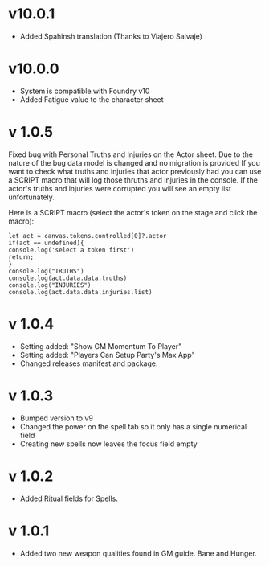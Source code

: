 # v10.0.1

- Added Spahinsh translation (Thanks to Viajero Salvaje)

# v10.0.0

- System is compatible with Foundry v10
- Added Fatigue value to the character sheet


# v 1.0.5

Fixed bug with Personal Truths and Injuries on the Actor sheet.
Due to the nature of the bug data model is changed and no migration is provided
If you want to check what truths and injuries that actor previously had you can use a SCRIPT macro that will log those thruths and injuries in the console. If the actor's truths and injuries were corrupted you will see an empty list unfortunately.

Here is a SCRIPT macro (select the actor's token on the stage and click the macro):

```
let act = canvas.tokens.controlled[0]?.actor
if(act == undefined){
console.log('select a token first')
return;
}
console.log("TRUTHS")
console.log(act.data.data.truths)
console.log("INJURIES")
console.log(act.data.data.injuries.list)
```


# v 1.0.4

- Setting added: "Show GM Momentum To Player"
- Setting added: "Players Can Setup Party's Max App"
- Changed releases manifest and package.

# v 1.0.3

- Bumped version to v9
- Changed the power on the spell tab so it only has a single numerical field
- Creating new spells now leaves the focus field empty

# v 1.0.2

- Added Ritual fields for Spells.

# v 1.0.1

- Added two new weapon qualities found in GM guide. Bane and Hunger.
